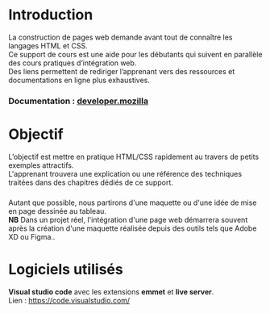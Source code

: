 # Introduction 
La construction de pages web demande avant tout de connaître les langages HTML et CSS.  
Ce support de cours est une aide pour les débutants qui suivent en parallèle des cours pratiques d’intégration web.  
Des liens permettent de rediriger l’apprenant vers des ressources et documentations en ligne plus exhaustives.  

### Documentation : [developer.mozilla](https://developer.mozilla.org/fr/docs/Web/)  

# Objectif
L’objectif est mettre en pratique HTML/CSS rapidement au travers de petits exemples attractifs.  
L'apprenant trouvera une explication ou une référence des techniques traitées dans des chapitres dédiés de ce support. 
###
Autant que possible, nous partirons d'une maquette ou d'une idée de mise en page dessinée au tableau.    
__NB__ Dans un projet réel, l'intégration d'une page web démarrera souvent après la création d'une maquette réalisée depuis des outils tels que Adobe XD ou Figma..

# Logiciels utilisés
__Visual studio code__ avec les extensions __emmet__ et __live server__.  
Lien : https://code.visualstudio.com/



